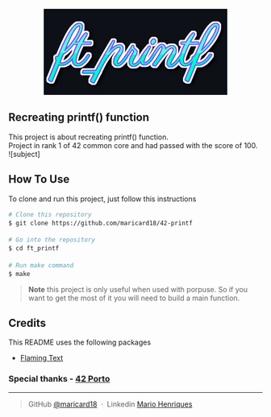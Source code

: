<p align="center">
    <img src="https://github.com/maricard18/42-printf/blob/main/extras/printf.png" alt="printf">
</p>


## Recreating printf() function

This project is about recreating printf() function. <br>
Project in rank 1 of 42 common core and had passed with the score of 100. <br>
![subject]


## How To Use

To clone and run this project, just follow this instructions

```bash
# Clone this repository
$ git clone https://github.com/maricard18/42-printf

# Go into the repository
$ cd ft_printf

# Run make command
$ make
```

> **Note**
> this project is only useful when used with porpuse. So if you want to get the most of it you will need to build a main function.


## Credits

This README uses the following packages

- [Flaming Text](https://www10.flamingtext.com)


### Special thanks - [42 Porto](https://www.42porto.com/en)

---

> GitHub [@maricard18](https://github.com/maricard18) &nbsp;&middot;&nbsp;
> Linkedin [Mario Henriques](https://www.linkedin.com/in/mario18)
